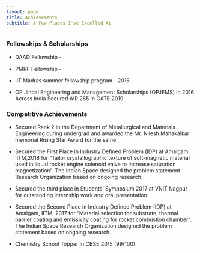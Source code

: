 ```yaml
---
layout: page
title: Achievements
subtitle: A Few Places I've Excelled At
---
```



### Fellowships & Scholarships

- DAAD Fellowship -

- PMRF Fellowship - 

- IIT Madras summer fellowship program - 2018

- OP Jindal Engineering and Management Scholarships (OPJEMS) in 2016 Across India
Secured AIR 285 in GATE 2019



### Competitive Achievements


- Secured Rank 2 in the Department of Metallurgical and Materials Engineering during undergrad
and awarded the Mr. Nilesh Mahakalkar memorial Rising Star Award for the same

- Secured the First Place in Industry Defined Problem (IDP) at Amalgam, IITM,2018 for “Tailor
crystallographic texture of soft-magnetic material used in liquid rocket engine solenoid valve to
increase saturation magnetization”. The Indian Space designed the problem statement
Research Organization based on ongoing research.  

- Secured the third place in Students’ Symposium 2017 at VNIT Nagpur for outstanding internship
work and oral presentation.  

- Secured the Second Place in Industry Defined Problem (IDP) at Amalgam, IITM, 2017 for
“Material selection for substrate, thermal barrier coating and emissivity coating for rocket combustion
chamber”. The Indian Space Research Organization designed the problem statement based
on ongoing research.  

- Chemistry School Topper in CBSE 2015 (99/100)

